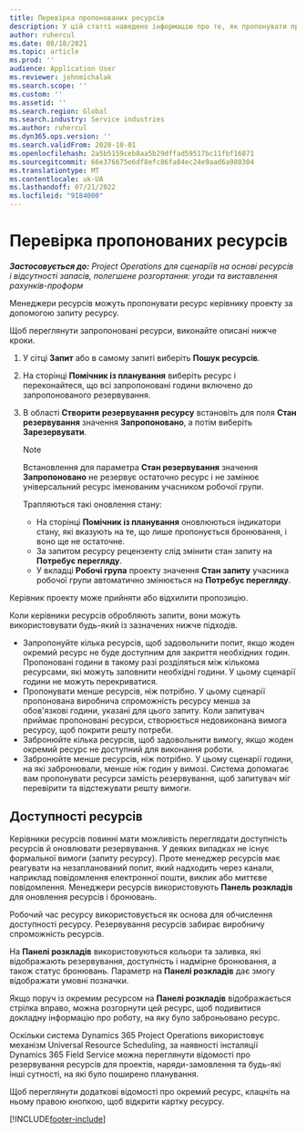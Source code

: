 ```yaml
---
title: Перевірка пропонованих ресурсів
description: У цій статті наведено інформацію про те, як пропонувати проектні ресурси.
author: ruhercul
ms.date: 08/18/2021
ms.topic: article
ms.prod: ''
audience: Application User
ms.reviewer: johnmichalak
ms.search.scope: ''
ms.custom: ''
ms.assetid: ''
ms.search.region: Global
ms.search.industry: Service industries
ms.author: ruhercul
ms.dyn365.ops.version: ''
ms.search.validFrom: 2020-10-01
ms.openlocfilehash: 2a5b5159ceb8aa5b29dffad59517bc11fbf16871
ms.sourcegitcommit: 66e376675e6df8efc86fa84ec24e9aad6a980304
ms.translationtype: MT
ms.contentlocale: uk-UA
ms.lasthandoff: 07/21/2022
ms.locfileid: "9184000"
---
```

# <a name="review-proposed-resources"></a>Перевірка пропонованих ресурсів

_**Застосовується до:** Project Operations для сценаріїв на основі ресурсів і відсутності запасів, полегшене розгортання: угоди та виставлення рахунків-проформ_

Менеджери ресурсів можуть пропонувати ресурс керівнику проекту за допомогою запиту ресурсу.

Щоб переглянути запропоновані ресурси, виконайте описані нижче кроки.

1. У сітці **Запит** або в самому запиті виберіть **Пошук ресурсів**.
2. На сторінці **Помічник із планування** виберіть ресурс і переконайтеся, що всі запропоновані години включено до запропонованого резервування.
3. В області **Створити резервування ресурсу** встановіть для поля **Стан резервування** значення **Запропоновано**, а потім виберіть **Зарезервувати**.

    > [!NOTE]
    > Встановлення для параметра **Стан резервування** значення **Запропоновано** не резервує остаточно ресурс і не замінює універсальний ресурс іменованим учасником робочої групи.

    Трапляються такі оновлення стану:

    - На сторінці **Помічник із планування** оновлюються індикатори стану, які вказують на те, що лише пропонується бронювання, і воно ще не остаточне.
    - За запитом ресурсу рецензенту слід змінити стан запиту на **Потребує перегляду**.
    - У вкладці **Робочі група** проекту значення **Стан запиту** учасника робочої групи автоматично змінюється на **Потребує перегляду**.

Керівник проекту може прийняти або відхилити пропозицію.

Коли керівники ресурсів обробляють запити, вони можуть використовувати будь-який із зазначених нижче підходів.

- Запропонуйте кілька ресурсів, щоб задовольнити попит, якщо жоден окремий ресурс не буде доступним для закриття необхідних годин. Пропоновані години в такому разі розділяться між кількома ресурсами, які можуть заповнити необхідні години. У цьому сценарії години не можуть перекриватися.
- Пропонувати менше ресурсів, ніж потрібно. У цьому сценарії пропонована виробнича спроможність ресурсу менша за обов'язкові години, указані для цього запиту. Коли запитувач приймає пропоновані ресурси, створюється недовиконана вимога ресурсу, щоб покрити решту потреби.
- Забронюйте кілька ресурсів, щоб задовольнити вимогу, якщо жоден окремий ресурс не доступний для виконання роботи.
- Забронюйте менше ресурсів, ніж потрібно. У цьому сценарії години, на які забронювали, менше ніж годин у вимозі. Система допомагає вам пропонувати ресурси замість резервування, щоб запитувач міг перевірити та відстежувати решту вимоги.

## <a name="resource-availability"></a>Доступності ресурсів

Керівники ресурсів повинні мати можливість переглядати доступність ресурсів й оновлювати резервування. У деяких випадках не існує формальної вимоги (запиту ресурсу). Проте менеджер ресурсів має реагувати на незапланований попит, який надходить через канали, наприклад повідомлення електронної пошти, виклик або миттєве повідомлення. Менеджери ресурсів використовують **Панель розкладів** для оновлення ресурсів і бронювань.

Робочий час ресурсу використовується як основа для обчислення доступності ресурсу. Резервування ресурсів забирає виробничу спроможність ресурсів.

На **Панелі розкладів** використовуються кольори та заливка, які відображають резервування, доступність і надмірне бронювання, а також статус бронювань. Параметр на **Панелі розкладів** дає змогу відображати умовні позначки.

Якщо поруч із окремим ресурсом на **Панелі розкладів** відображається стрілка вправо, можна розгорнути цей ресурс, щоб подивитися докладну інформацію про роботу, на яку було заброньовано ресурс.

Оскільки система Dynamics 365 Project Operations використовує механізм Universal Resource Scheduling, за наявності інсталяції Dynamics 365 Field Service можна переглянути відомості про резервування ресурсів для проектів, наряди-замовлення та будь-які інші сутності, на які було поширено планування.

Щоб переглянути додаткові відомості про окремий ресурс, клацніть на ньому правою кнопкою, щоб відкрити картку ресурсу.



[!INCLUDE[footer-include](../includes/footer-banner.md)]
